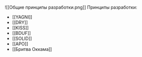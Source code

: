 
![[Общие принципы разработки.png]]
Принципы разработки:
- [[YAGNI]]
- [[DRY]]
- [[KISS]]
- [[BDUF]]
- [[SOLID]]
- [[APO]]
- [[Бритва Оккама]]